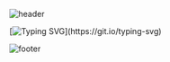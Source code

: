 ![header](https://capsule-render.vercel.app/api?type=waving&color=auto&height=200&section=header&text=Braille%20Project&fontSize=80)

[![Typing SVG](https://readme-typing-svg.demolab.com?font=Fira+Code&pause=1000&color=0B7627&background=FFFFFF00&center=true&vCenter=true&random=false&width=800&lines=%EC%A0%90.+%EC%A0%90.+%EC%A0%90.)](https://git.io/typing-svg)





![footer](https://capsule-render.vercel.app/api?type=waving&color=auto&height=200&section=footer)
